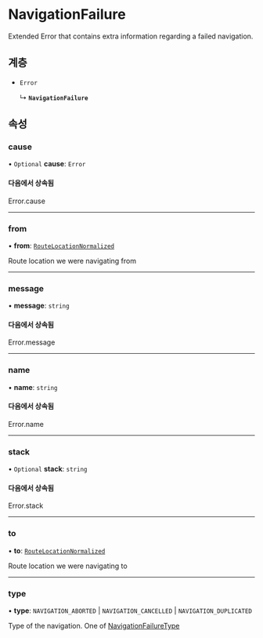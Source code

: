# NavigationFailure

Extended Error that contains extra information regarding a failed navigation.

## 계층

- `Error`

  ↳ **`NavigationFailure`**

## 속성

### cause

• `Optional` **cause**: `Error`

#### 다음에서 상속됨

Error.cause

___

### from

• **from**: [`RouteLocationNormalized`](RouteLocationNormalized.md)

Route location we were navigating from

___

### message

• **message**: `string`

#### 다음에서 상속됨

Error.message

___

### name

• **name**: `string`

#### 다음에서 상속됨

Error.name

___

### stack

• `Optional` **stack**: `string`

#### 다음에서 상속됨

Error.stack

___

### to

• **to**: [`RouteLocationNormalized`](RouteLocationNormalized.md)

Route location we were navigating to

___

### type

• **type**: `NAVIGATION_ABORTED` \| `NAVIGATION_CANCELLED` \| `NAVIGATION_DUPLICATED`

Type of the navigation. One of [NavigationFailureType](../enums/NavigationFailureType.md)
